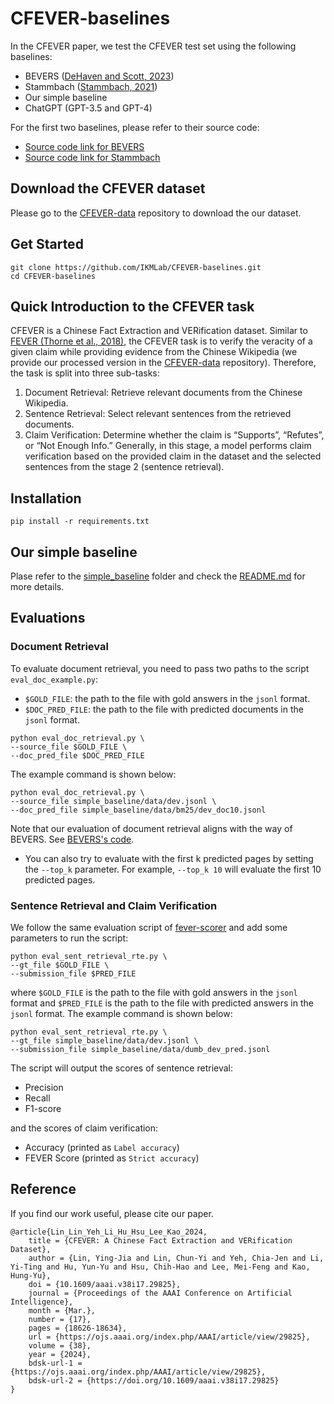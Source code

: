 # CFEVER-baselines
In the CFEVER paper, we test the CFEVER test set using the following baselines:
- BEVERS ([DeHaven and Scott, 2023](https://aclanthology.org/2023.fever-1.6/))
- Stammbach ([Stammbach, 2021](https://aclanthology.org/2021.fever-1.2/))
- Our simple baseline
- ChatGPT (GPT-3.5 and GPT-4)

For the first two baselines, please refer to their source code:
- [Source code link for BEVERS](https://github.com/mitchelldehaven/bevers)
- [Source code link for Stammbach](https://github.com/dominiksinsaarland/document-level-fever)

## Download the CFEVER dataset
Please go to the [CFEVER-data](https://github.com/IKMLab/CFEVER-data) repository to download the our dataset.

## Get Started
```
git clone https://github.com/IKMLab/CFEVER-baselines.git
cd CFEVER-baselines
```

## Quick Introduction to the CFEVER task
CFEVER is a Chinese Fact Extraction and VERification dataset. Similar to [FEVER (Thorne et al., 2018)](https://aclanthology.org/N18-1074/), the CFEVER task is to verify the veracity of a given claim while providing evidence from the Chinese Wikipedia (we provide our processed version in the [CFEVER-data](https://github.com/IKMLab/CFEVER-data) repository). Therefore, the task is split into three sub-tasks:
1. Document Retrieval: Retrieve relevant documents from the Chinese Wikipedia.
2. Sentence Retrieval: Select relevant sentences from the retrieved documents. 
3. Claim Verification: Determine whether the claim is “Supports”, “Refutes”, or “Not Enough Info.” Generally, in this stage, a model performs claim verification based on the provided claim in the dataset and the selected sentences from the stage 2 (sentence retrieval).

## Installation
```
pip install -r requirements.txt
```

## Our simple baseline
Plase refer to the [simple_baseline](simple_baseline) folder and check the [README.md](simple_baseline/README.md) for more details.

## Evaluations
### Document Retrieval
To evaluate document retrieval, you need to pass two paths to the script `eval_doc_example.py`:
- `$GOLD_FILE`: the path to the file with gold answers in the `jsonl` format.
- `$DOC_PRED_FILE`: the path to the file with predicted documents in the `jsonl` format.
```
python eval_doc_retrieval.py \
--source_file $GOLD_FILE \
--doc_pred_file $DOC_PRED_FILE
```
The example command is shown below:
```
python eval_doc_retrieval.py \
--source_file simple_baseline/data/dev.jsonl \
--doc_pred_file simple_baseline/data/bm25/dev_doc10.jsonl
```
Note that our evaluation of document retrieval aligns with the way of BEVERS. See [BEVERS's code](https://github.com/mitchelldehaven/bevers/blob/main/src/eval/measure_tfidf.py).
- You can also try to evaluate with the first k predicted pages by setting the `--top_k` parameter. For example, `--top_k 10` will evaluate the first 10 predicted pages.

### Sentence Retrieval and Claim Verification
We follow the same evaluation script of [fever-scorer](https://github.com/sheffieldnlp/fever-scorer) and add some parameters to run the script:
```
python eval_sent_retrieval_rte.py \
--gt_file $GOLD_FILE \
--submission_file $PRED_FILE
```
where `$GOLD_FILE` is the path to the file with gold answers in the `jsonl` format and `$PRED_FILE` is the path to the file with predicted answers in the `jsonl` format. The example command is shown below:
```
python eval_sent_retrieval_rte.py \
--gt_file simple_baseline/data/dev.jsonl \
--submission_file simple_baseline/data/dumb_dev_pred.jsonl
```
The script will output the scores of sentence retrieval:
- Precision
- Recall
- F1-score

and the scores of claim verification:
- Accuracy (printed as `Label accuracy`)
- FEVER Score (printed as `Strict accuracy`)

## Reference
If you find our work useful, please cite our paper.
```
@article{Lin_Lin_Yeh_Li_Hu_Hsu_Lee_Kao_2024,
    title = {CFEVER: A Chinese Fact Extraction and VERification Dataset},
    author = {Lin, Ying-Jia and Lin, Chun-Yi and Yeh, Chia-Jen and Li, Yi-Ting and Hu, Yun-Yu and Hsu, Chih-Hao and Lee, Mei-Feng and Kao, Hung-Yu},
    doi = {10.1609/aaai.v38i17.29825},
    journal = {Proceedings of the AAAI Conference on Artificial Intelligence},
    month = {Mar.},
    number = {17},
    pages = {18626-18634},
    url = {https://ojs.aaai.org/index.php/AAAI/article/view/29825},
    volume = {38},
    year = {2024},
    bdsk-url-1 = {https://ojs.aaai.org/index.php/AAAI/article/view/29825},
    bdsk-url-2 = {https://doi.org/10.1609/aaai.v38i17.29825}
}
```
